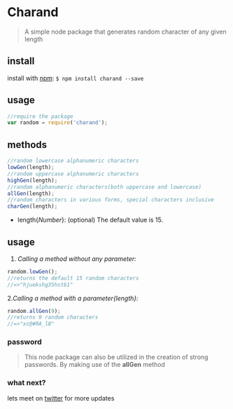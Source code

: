 
# Charand
> A simple node package that generates random character of any given length

## install

install with [npm](https://npmjs.com/ "Node package Manager"):
` $ npm install charand --save `


## usage

``` javascript
//require the package
var random = require('charand');
```


## methods

``` javascript
//random lowercase alphanumeric characters
lowGen(length);
//random uppercase alphanumeric characters
highGen(length);
//random alphanumeric characters(both uppercase and lowercase)
allGen(length);
//random characters in various forms, special characters inclusive
charGen(length);
```
+ length{_Number_}: (optional) The default value is 15.

## usage
1. _Calling a method without any parameter:_
``` javascript 
random.lowGen();
//returns the default 15 random characters
//=>"hjuekshg35hst61" 
```
2._Calling a method with a parameter{length}:_
``` javascript
random.allGen(9);
//returns 9 random characters
//=>"xc@#RA_l8"
```
### password
> This node package can also be utilized in the creation of strong passwords. By making use of the **allGen** method

### what next?
lets meet on [twitter](https://twitter.com/kodehex) for more updates